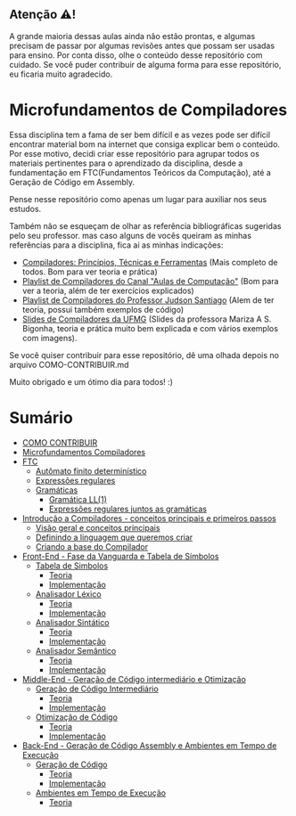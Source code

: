 ## Atenção ⚠️! 

A grande maioria dessas aulas ainda não estão prontas, e algumas precisam de passar por algumas revisões antes que possam ser usadas
para ensino. Por conta disso, olhe o conteúdo desse repositório com cuidado. Se você puder contribuir de alguma forma para esse repositório,
eu ficaria muito agradecido.

# Microfundamentos de Compiladores

Essa disciplina tem a fama de ser bem difícil e as vezes pode ser difícil encontrar material bom
na internet que consiga explicar bem o conteúdo. Por esse motivo, decidi criar esse repositório para 
agrupar todos os materiais pertinentes para o aprendizado da disciplina, desde a fundamentação em FTC(Fundamentos
Teóricos da Computação), até a Geração de Código em Assembly.

Pense nesse repositório como apenas um lugar para auxiliar nos seus estudos. 

Também não se esqueçam de olhar as referência bibliográficas sugeridas pelo seu professor. mas caso alguns de vocês queiram as minhas referências para a disciplina, fica ai as minhas indicações:
- [Compiladores: Princípios, Técnicas e Ferramentas](https://www.amazon.com.br/Compiladores-Princ%C3%ADpios-T%C3%A9cnicas-Alfred-Aho/dp/8521610572) (Mais completo de todos. Bom para ver teoria e prática)
- [Playlist de Compiladores do Canal "Aulas de Computação"](https://youtube.com/playlist?list=PL0Z-gyL9saMcajYH26KWKQG0nH2C2fsMQ) (Bom para ver a teoria, além de ter exercícios explicados)
- [Playlist de Compiladores do Professor Judson Santiago](https://www.youtube.com/playlist?list=PLX6Nyaq0ebfhI396WlWN6WlBm-tp7vDtV) (Alem de ter teoria, possui também exemplos de código)
- [Slides de Compiladores da UFMG](https://homepages.dcc.ufmg.br/~bigonha/Cursos/comp-slides-p4.pdf) (Slides da professora Mariza A S. Bigonha, teoria e prática muito bem explicada e com vários exemplos com imagens).

Se você quiser contribuir para esse repositório, dê uma olhada depois no arquivo COMO-CONTRIBUIR.md

Muito obrigado e um ótimo dia para todos! :)

# Sumário

* [COMO CONTRIBUIR](CONTRIBUIR.md)
* [Microfundamentos Compiladores](README.md)
* [FTC](FTC/README.md)
  * [Autômato finito determinístico](FTC/Automatos/README.md)
  * [Expressões regulares](FTC/Expressoes-regulares/README.md)
  * [Gramáticas](FTC/Gramaticas/README.md)
    * [Gramática LL(1)](FTC/Gramaticas/gramatica-ll1.md)
    * [Expressões regulares juntos as gramáticas](FTC/Gramaticas/expressoes-regulares-em-gramaticas.md)
* [Introdução a Compiladores - conceitos principais e primeiros passos](Introducao/README.md)
  * [Visão geral e conceitos principais](Introducao/Visao-geral-e-conceitos-principais.md)
  * [Definindo a linguagem que queremos criar](Introducao/Definindo-a-linguagem-que-queremos-criar.md)
  * [Criando a base do Compilador](Introducao/Criando-a-base-do-Compilador.md)
* [Front-End - Fase da Vanguarda e Tabela de Símbolos](Front-End/README.md)
  * [Tabela de Simbolos](Front-End/Tabela-de-Simbolos/README.md)
    * [Teoria](Front-End/Tabela-de-Simbolos/Teoria.md)
    * [Implementação](Front-End/Tabela-de-Simbolos/Implementacao.md)
  * [Analisador Léxico](Front-End/Analisador-Lexico/README.md)
    * [Teoria](Front-End/Analisador-Lexico/Teoria.md)
    * [Implementação](Front-End/Analisador-Lexico/Implementacao.md)
  * [Analisador Sintático](Front-End/Analisador-Sintatico/README.md)
    * [Teoria](Front-End/Analisador-Sintatico/Teoria.md)
    * [Implementação](Front-End/Analisador-Sintatico/Implementacao.md)
  * [Analisador Semântico](Front-End/Analisador-Semantico/README.md)
    * [Teoria](Front-End/Analisador-Semantico/Teoria.md)
    * [Implementação](Front-End/Analisador-Semantico/Implementacao.md)
* [Middle-End - Geração de Código intermediário e Otimização](Middle-End/README.md)
  * [Geração de Código Intermediário](Middle-End/Geracao-de-Codigo-Intermediario/README.md)
    * [Teoria](Middle-End/Geracao-de-Codigo-Intermediario/Teoria.md)
    * [Implementação](Middle-End/Geracao-de-Codigo-Intermediario/Implementacao.md)
  * [Otimização de Código](Middle-End/Otimizacao-de-Codigo/README.md)
    * [Teoria](Middle-End/Otimizacao-de-Codigo/Teoria.md)
    * [Implementação](Middle-End/Otimizacao-de-Codigo/Implementacao.md)
* [Back-End - Geração de Código Assembly e Ambientes em Tempo de Execução](Back-End/README.md)
  * [Geração de Código](Back-End/Geracao-de-Codigo/README.md)
    * [Teoria](Back-End/Geracao-de-Codigo/Teoria.md)
    * [Implementação](Back-end/geracao-de-codigo/implementacao.md)
  * [Ambientes em Tempo de Execução](Back-End/Ambientes-em-tempo-de-execucao/README.md)
    * [Teoria](Back-End/Ambientes-em-tempo-de-execucao/Teoria.md)
